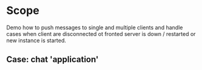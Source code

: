# Scope
Demo how to push messages to single and multiple clients and handle cases when client are disconnected ot fronted server is down / restarted or new instance is started.

## Case: chat 'application'